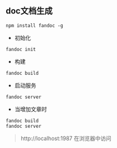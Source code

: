 ## doc文档生成
```
npm install fandoc -g
```
- 初始化
```
fandoc init
```
- 构建
```
fandoc build
```
- 启动服务
```
fandoc server
```
- 当增加文章时
```
fandoc build
fandoc server
```
> http://localhost:1987 在浏览器中访问








